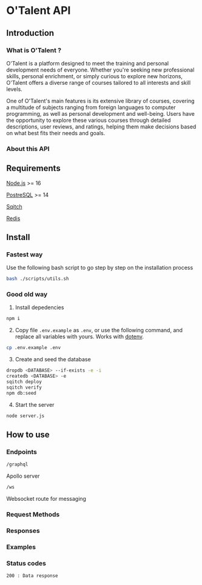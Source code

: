# O'Talent API

## Introduction

### What is O'Talent ?

O'Talent is a platform designed to meet the training and personal development needs of everyone. Whether you're seeking new professional skills, personal enrichment, or simply curious to explore new horizons, O'Talent offers a diverse range of courses tailored to all interests and skill levels.

One of O'Talent's main features is its extensive library of courses, covering a multitude of subjects ranging from foreign languages to computer programming, as well as personal development and well-being. Users have the opportunity to explore these various courses through detailed descriptions, user reviews, and ratings, helping them make decisions based on what best fits their needs and goals.

### About this API

## Requirements

[Node.js](https://nodejs.org/en) >= 16

[PostreSQL](https://www.postgresql.org/) >= 14

[Sqitch](https://sqitch.org/)

[Redis](https://redis.io/)

## Install

### Fastest way

Use the following bash script to go step by step on the installation process

```bash
bash ./scripts/utils.sh
```

### Good old way

1. Install depedencies

```bash
npm i
```

2. Copy file `.env.example` as `.env`, or use the following command, and replace all variables with yours. Works with [dotenv](https://github.com/motdotla/dotenv).

```bash
cp .env.example .env
```

3. Create and seed the database

```bash
dropdb <DATABASE> --if-exists -e -i
createdb <DATABASE> -e
sqitch deploy
sqitch verify
npm db:seed
```

4. Start the server

```bash
node server.js
```

## How to use

### Endpoints

```bash
/graphql
```

Apollo server

```bash
/ws
```

Websocket route for messaging

### Request Methods

### Responses

### Examples

### Status codes

```bash
200 : Data response
```
